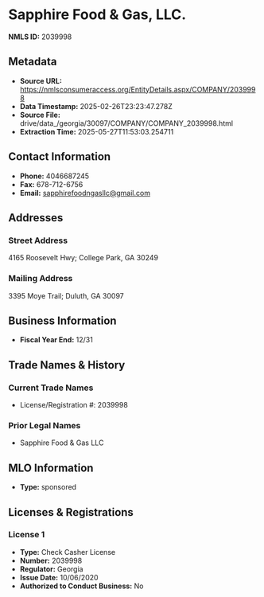 # Sapphire Food & Gas, LLC.

**NMLS ID:** 2039998

## Metadata
- **Source URL:** https://nmlsconsumeraccess.org/EntityDetails.aspx/COMPANY/2039998
- **Data Timestamp:** 2025-02-26T23:23:47.278Z
- **Source File:** drive/data_/georgia/30097/COMPANY/COMPANY_2039998.html
- **Extraction Time:** 2025-05-27T11:53:03.254711

## Contact Information
- **Phone:** 4046687245
- **Fax:** 678-712-6756
- **Email:** sapphirefoodngasllc@gmail.com

## Addresses
### Street Address
4165 Roosevelt Hwy; College Park, GA 30249

### Mailing Address
3395 Moye Trail; Duluth, GA 30097

## Business Information
- **Fiscal Year End:** 12/31

## Trade Names & History
### Current Trade Names
- License/Registration #: 2039998

### Prior Legal Names
- Sapphire Food & Gas LLC

## MLO Information
- **Type:** sponsored

## Licenses & Registrations

### License 1
- **Type:** Check Casher License
- **Number:** 2039998
- **Regulator:** Georgia
- **Issue Date:** 10/06/2020
- **Authorized to Conduct Business:** No

